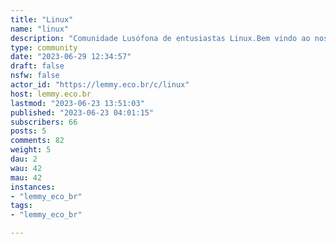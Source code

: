 ```yaml
---
title: "Linux" 
name: "linux"
description: "Comunidade Lusófona de entusiastas Linux.Bem vindo ao nosso agregado de links sobre Linux.---##### Links (Em construção) Geral - [Arch Wiki](https://wiki.archlinux.org/) Básico ao avançado- [Guia Foca](https://www.guiafoca.org/guiaonline/) Materiais Linha de Comando- [LinuxCommand.org](https://linuxcommand.org/lc3_learning_the_shell.php) Sistema Operacionais- [Sistemas Operacionais:Conceitos e Mecanismos](https://wiki.inf.ufpr.br/maziero/lib/exe/fetch.php?media=socm:socm-livro.pdf)Gaming- [guia do r/linux_gaming](https://linux-gaming.kwindu.eu/index.php?title=Getting_started_with_Linux#Recommendations)"
type: community
date: "2023-06-29 12:34:57"
draft: false
nsfw: false
actor_id: "https://lemmy.eco.br/c/linux"
host: lemmy.eco.br
lastmod: "2023-06-23 13:51:03"
published: "2023-06-23 04:01:15"
subscribers: 66
posts: 5
comments: 82
weight: 5
dau: 2
wau: 42
mau: 42
instances:
- "lemmy_eco_br"
tags: 
- "lemmy_eco_br"

---
```

